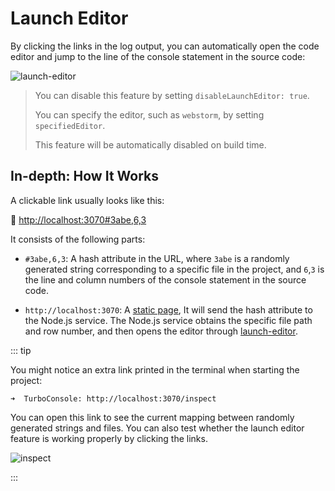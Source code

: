 # Launch Editor

By clicking the links in the log output, you can automatically open the code editor and jump to the line of the console statement in the source code:

![launch-editor](https://pub-bdb09f95de1146ed89704863f954c1c3.r2.dev/launch-editor.gif)

> You can disable this feature by setting `disableLaunchEditor: true`.
>
> You can specify the editor, such as `webstorm`, by setting `specifiedEditor`.
>
> This feature will be automatically disabled on build time.

## In-depth: How It Works

A clickable link usually looks like this:

<span class="bg-#00DC8250 px-5px py-2px rd-5px">
🔦
<a href="">
http://localhost:3070#3abe,6,3
</a>
</span>

It consists of the following parts:

- `#3abe,6,3`: A hash attribute in the URL, where `3abe` is a randomly generated string corresponding to a specific file in the project, and `6`,`3` is the line and column numbers of the console statement in the source code.

- `http://localhost:3070`: A [static page](https://github.com/unplugin/unplugin-turbo-console/blob/main/src/core/client/index.html), It will send the hash attribute to the Node.js service. The Node.js service obtains the specific file path and row number, and then opens the editor through [launch-editor](https://github.com/yyx990803/launch-editor).

::: tip

You might notice an extra link printed in the terminal when starting the project:

```
➜  TurboConsole: http://localhost:3070/inspect
```

You can open this link to see the current mapping between randomly generated strings and files. You can also test whether the launch editor feature is working properly by clicking the links.

![inspect](/features/inspect.png)

:::
